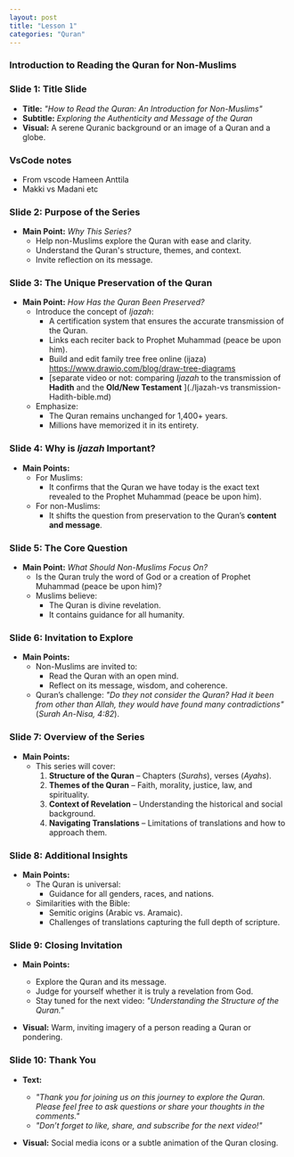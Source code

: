```yaml
---
layout: post
title: "Lesson 1"
categories: "Quran"
---
```


### **Introduction to Reading the Quran for Non-Muslims**

### **Slide 1: Title Slide**
- **Title:** *"How to Read the Quran: An Introduction for Non-Muslims"*
- **Subtitle:** *Exploring the Authenticity and Message of the Quran*
- **Visual:** A serene Quranic background or an image of a Quran and a globe.

### **VsCode notes**
- From vscode Hameen Anttila
- Makki vs Madani etc


### **Slide 2: Purpose of the Series**
- **Main Point:** *Why This Series?*
  - Help non-Muslims explore the Quran with ease and clarity.
  - Understand the Quran's structure, themes, and context.
  - Invite reflection on its message.


### **Slide 3: The Unique Preservation of the Quran**
- **Main Point:** *How Has the Quran Been Preserved?*
  - Introduce the concept of *Ijazah*:
    - A certification system that ensures the accurate transmission of the Quran.
    - Links each reciter back to Prophet Muhammad (peace be upon him).
	- Build and edit family tree free online (ijaza)
	https://www.drawio.com/blog/draw-tree-diagrams  
    - [separate video or not: comparing *Ijazah* to the transmission of **Hadith** and the **Old/New Testament** ](./Ijazah-vs transmission-Hadith-bible.md)
  - Emphasize:
    - The Quran remains unchanged for 1,400+ years.
    - Millions have memorized it in its entirety.


### **Slide 4: Why is *Ijazah* Important?**
- **Main Points:**
  - For Muslims:
    - It confirms that the Quran we have today is the exact text revealed to the Prophet Muhammad (peace be upon him).
  - For non-Muslims:
    - It shifts the question from preservation to the Quran’s **content and message**.

### **Slide 5: The Core Question**
- **Main Point:** *What Should Non-Muslims Focus On?*
  - Is the Quran truly the word of God or a creation of Prophet Muhammad (peace be upon him)?
  - Muslims believe:
    - The Quran is divine revelation.
    - It contains guidance for all humanity.

### **Slide 6: Invitation to Explore**
- **Main Points:**
  - Non-Muslims are invited to:
    - Read the Quran with an open mind.
    - Reflect on its message, wisdom, and coherence.
  - Quran’s challenge: *"Do they not consider the Quran? Had it been from other than Allah, they would have found many contradictions"* (*Surah An-Nisa, 4:82*).


### **Slide 7: Overview of the Series**
- **Main Points:**
  - This series will cover:
    1. **Structure of the Quran** – Chapters (*Surahs*), verses (*Ayahs*).
    2. **Themes of the Quran** – Faith, morality, justice, law, and spirituality.
    3. **Context of Revelation** – Understanding the historical and social background.
    4. **Navigating Translations** – Limitations of translations and how to approach them.

### **Slide 8: Additional Insights**
- **Main Points:**
  - The Quran is universal:
    - Guidance for all genders, races, and nations.
  - Similarities with the Bible:
    - Semitic origins (Arabic vs. Aramaic).
    - Challenges of translations capturing the full depth of scripture.

### **Slide 9: Closing Invitation**
- **Main Points:**
  - Explore the Quran and its message.
  - Judge for yourself whether it is truly a revelation from God.
  - Stay tuned for the next video: *"Understanding the Structure of the Quran."*

- **Visual:** Warm, inviting imagery of a person reading a Quran or pondering.

### **Slide 10: Thank You**
- **Text:**
  - *"Thank you for joining us on this journey to explore the Quran. Please feel free to ask questions or share your thoughts in the comments."*
  - *"Don’t forget to like, share, and subscribe for the next video!"*

- **Visual:** Social media icons or a subtle animation of the Quran closing.

